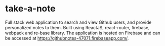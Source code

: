 # take-a-note
Full stack web application to search and view Github users, and provide personalized notes to them. Built using ReactJS, react-router, firebase, webpack and re-base library.
The application is hosted on Firebase and can be accessed at https://githubnotes-47071.firebaseapp.com/.

